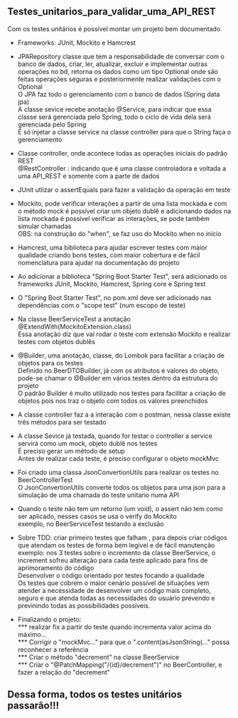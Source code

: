 <h2> Testes_unitarios_para_validar_uma_API_REST </h2>

Com os testes unitários é possível montar um projeto bem documentado<br/>
* Frameworks: JUnit, Mockito e Hamcrest <br/>


* JPARepository classe que tem a responsabilidade de conversar com o
banco de dados, criar, ler, atualizar, excluir e implementar
outras operações no bd, retorna os dados como um tipo Optional onde
são feitas operações seguras e posteriormente realizar validações
com o Optional<br/>
 O JPA faz todo o gerenciamento com o banco de dados (Spring data jpa)<br/>
A classe sevice recebe anotação @Service, para indicar que essa
classe será gerenciada pelo Spring, todo o ciclo de vida dela será
gerenciada pelo Spring<br/>
É só injetar a classe service na classe controller para que o String
faça o gerenciamento
  

* Classe controller, onde acontece todas as operações iniciais do padrão REST<br/>
@RestController : indicando que é uma classe controladora e voltada a
uma API_REST e somente com a parte de dados
  

* JUnit utlizar o assertEquals para fazer a validação da operação em teste
  

* Mockito, pode verificar interações a partir de uma lista mockada e com o
método mock é possível criar um objeto dublê e adicionando dados na lista
mockada é possível verificar as interações, se pode também simular chamadas<br/>
OBS: na construção do "when", se faz uso do Mockito.when no início


* Hamcrest, uma biblioteca para ajudar escrever testes com maior qualidade
criando bons testes, com maior cobertura e de fácil nomenclatura para
ajudar na documentação do projeto


* Ao adicionar a biblioteca "Spring Boot Starter Test", será adicionado os
frameworks JUnit, Mockito, Hamcrest, Spring core e Spring test


* O "Spring Boot Starter Test", no pom.xml deve ser adicionado nas dependências
com o "scope test" (num escopo de teste)


* Na classe BeerServiceTest a anotação @ExtendWith(MockitoExtension.class)<br/>
Essa anotação diz que vai rodar o teste com extensão Mockito e realizar
testes com objetos dublês


* @Builder, uma anotação, classe, do Lombok para facilitar a criação de
objetos para os testes<br/>
Definido no BeerDTOBuilder, já com os atributos e valores do objeto,
pode-se chamar o @Builder em vários testes dentro da estrutura do projeto<br/>
O padrão Builder é muito utilizado nos testes para facilitar a criação de
objetos pois nos traz o objeto com todos os valores preenchidos


* A classe controller faz a a interação com o postman, nessa classe
existe três métodos para ser testado


* A classe Sevice já testada, quando for testar o controller a service
servirá como um mock, objeto dublê nos testes<br/>
É preciso gerar um método de setup<br/>
Antes de realizar cada teste, é preciso configurar o objeto mockMvc


* Foi criado uma classa JsonConvertionUtils para realizar os testes
no BeerControllerTest<br/>
O JsonConvertionUtils converte todos os objetos para uma json para
a simulação de uma chamada do teste unitario numa API


* Quando o teste não tem um retorno (um void), o assert não tem como
ser aplicado, nesses casos se usa o verify do Mockito<br/>
exemplo, no BeerServiceTest testando a exclusão


* Sobre TDD: criar primeiro testes que falham , para depois criar
códigos que atendam os testes de forma bem legível e de fácil manutenção<br/>
exemplo: nos 3 testes sobre o incremento da classe BeerService, o increment
sofreu alteração para cada teste aplicado para fins de aprimoramento do código<br/>
Desenvolver o código orientado por testes focando a qualidade<br/>
Os testes que cobrem o maior cenário possível de situações vem atender
a necessidade de desenvolver um código mais completo, seguro e que
atenda todas as necessidades do usuário prevendo e previnindo todas
as possibilidades possíveis.
  

* Finalizando o projeto:<br/>
 *** realizar fix a partir do teste quando incrementa valor acima do máximo...<br/>
 *** Corrigir o "mockMvc..." para que o ".content(asJsonString(..." possa reconhecer a referência<br/>
 *** Criar o método "decrement" na classe BeerService<br/>
 *** Criar o "@PatchMapping("/{id}/decrement")" no BeerController, e fazer
a relação do "decrement"

## Dessa forma, todos os testes unitários passarão!!!